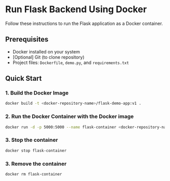 # Run Flask Backend Using Docker

Follow these instructions to run the Flask application as a Docker container.

## Prerequisites
- Docker installed on your system
- [Optional] Git (to clone repository)
- Project files: `Dockerfile`, `demo.py`, and `requirements.txt`

## Quick Start

### 1. Build the Docker Image
```bash
docker build -t <docker-repository-name>/flask-demo-app:v1 . 
```

### 2. Run the Docker Container with the Docker image
```bash
docker run -d -p 5000:5000 --name flask-container <docker-repository-name>/flask-demo-app:v1
```
### 3. Stop the container
```bash
docker stop flask-container
```

### 3. Remove the container
```bash
docker rm flask-container
```